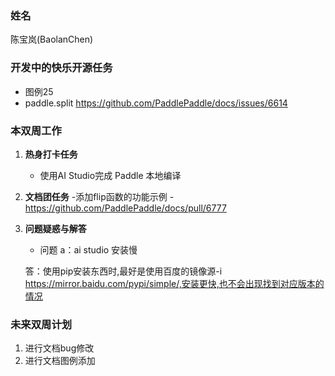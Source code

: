 ### 姓名

陈宝岚(BaolanChen)

### 开发中的快乐开源任务

   - 图例25	
   - paddle.split https://github.com/PaddlePaddle/docs/issues/6614

### 本双周工作

1. **热身打卡任务**
   - 使用AI Studio完成 Paddle 本地编译

2. **文档团任务**
   -添加flip函数的功能示例
   -https://github.com/PaddlePaddle/docs/pull/6777

3. **问题疑惑与解答**
    - 问题 a：ai studio 安装慢

     答：使用pip安装东西时,最好是使用百度的镜像源-i https://mirror.baidu.com/pypi/simple/,安装更快,也不会出现找到对应版本的情况

### 未来双周计划

1. 进行文档bug修改
2. 进行文档图例添加